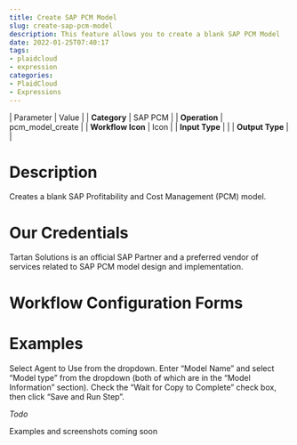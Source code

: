 ```yaml
---
title: Create SAP PCM Model
slug: create-sap-pcm-model
description: This feature allows you to create a blank SAP PCM Model
date: 2022-01-25T07:40:17
tags:
- plaidcloud
- expression
categories:
- PlaidCloud
- Expressions
---
```





| Parameter | Value |
| **Category** | SAP PCM |
| **Operation** | pcm\_model\_create |
| **Workflow Icon** | Icon |
| **Input Type** |  |
| **Output Type** |  |

# Description


Creates a blank SAP Profitability and Cost Management (PCM) model.



# Our Credentials


Tartan Solutions is an official SAP Partner and a preferred vendor of services related to SAP PCM model design and implementation.



# Workflow Configuration Forms




# Examples


Select Agent to Use from the dropdown. Enter “Model Name” and select “Model type” from the dropdown (both of which are in the “Model Information” section). Check the “Wait for Copy to Complete” check box, then click “Save and Run Step”.



*Todo*


Examples and screenshots coming soon

